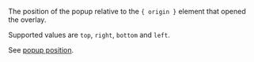 The position of the popup relative to the `{ origin }` element that opened the overlay.

Supported values are `top`,  `right`,  `bottom` and  `left`.

See [popup position](https://unpoly.com/customizing-overlays#popup-position).

